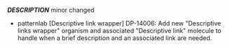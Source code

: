 ___DESCRIPTION___
minor
changed
- patternlab [Descriptive link wrapper] DP-14006: Add new "Descriptive links wrapper" organism and associated "Descriptive link" molecule to handle when a brief description and an associated link are needed.
